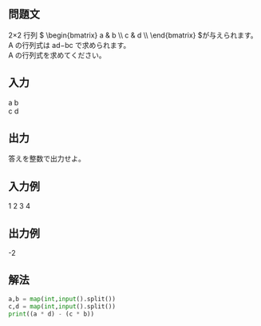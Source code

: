 ## 問題文
2×2 行列 
$`
\begin{bmatrix}
a & b \\
c & d \\
\end{bmatrix}
`$が与えられます。  
A の行列式は 
ad−bc で求められます。  
A の行列式を求めてください。
## 入力
a b  
c d  
## 出力
答えを整数で出力せよ。
## 入力例
1 2
3 4
## 出力例
-2
## 解法

```python
a,b = map(int,input().split())
c,d = map(int,input().split())
print((a * d) - (c * b))